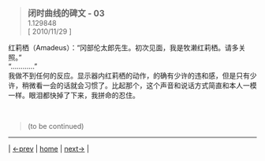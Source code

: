 > <big> **闭时曲线的碑文 - 03** </big>  
> 1.129848  
> [ 2010/11/29 ] 

红莉栖（Amadeus）：“冈部伦太郎先生。初次见面，我是牧濑红莉栖。请多关照。”  
“…………”  
我做不到任何的反应。显示器内红莉栖的动作，的确有少许的违和感，但是只有少许，稍微看一会的话就会习惯了。比起那个，这个声音和说话方式简直和本人一模一样。眼泪都快掉了下来，我拼命的忍住。  



<br/>  

> (to be continued)
---

| [←prev](./007) | [home](../../) | [next→](./009) |  
